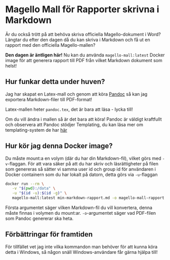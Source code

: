 # Magello Mall för Rapporter skrivna i Markdown

Är du också trött på att behöva skriva officiella Magello-dokument i Word? Längtar du efter den dagen då du kan skriva
i Markdown och få ut en rapport med den officiella Magello-mallen?

**Den dagen är äntligen här!** Nu kan du använda `magello-mall:latest` Docker image för att generera rapport till PDF
från vilket Markdown dokument som helst!

## Hur funkar detta under huven?

Jag har skapat en Latex-mall och genom att köra [Pandoc](https://pandoc.org/) så kan jag exportera Markdown-filer till
PDF-format!

Latex-mallen heter `pandoc.tex`, det är bara att läsa - lycka till!

Om du vill ändra i mallen så är det bara att köra! Pandoc är väldigt kraftfullt och observera att Pandoc stödjer
Templating, du kan läsa mer om templating-system de har [här](https://pandoc.org/MANUAL.html#templates)

## Hur kör jag denna Docker image?

Du måste mount:a en volym (där du har din Markdown-fil), vilket görs med `-v`-flaggan. För att vara säker på att du har
skriv och läsrättigheter på filen som genereras så sätter vi samma user id och group id för användaren i Docker 
containern som du har lokalt på datorn, detta görs via `-u`-flaggan

```bash
docker run --rm \
   -v "$(pwd):/data" \
   -u "$(id -u):$(id -g)" \
   magello-mall:latest min-markdown-rapport.md -o magello-mall-rapport.pdf
```

Första argumentet säger vilken Markdown-fil du vill konvertera, denna måste finnas i volymen du mount:ar. 
`-o`-argumentet säger vad PDF-filen som Pandoc genererar ska heta.

## Förbättringar för framtiden

För tillfället vet jag inte vilka kommandon man behöver för att kunna köra detta i Windows, så någon snäll 
Windows-användare får gärna hjälpa till!
